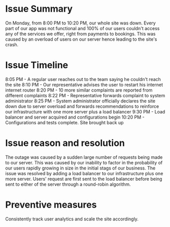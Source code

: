 # Issue Summary
On Monday, from 8:00 PM to 10:20 PM, our whole site was down. Every part of our app was not functional and 100% of our users couldn't access any of the services we offer, right from payments to bookings. This was caused by an overload of users on our server hence leading to the site's crash.

# Issue Timeline
8:05 PM - A regular user reaches out to the team saying he couldn't reach the site
8:10 PM - Our representative advises the user to restart his internet internet router 
8:20 PM - 10 more similar complaints are reported from different complaints
8:22 PM - Representative forwards complaint to system administrator
8:25 PM - System administrator officially declares the site down due to server overload and forwards recommendations to reinforce our infrastructure with one more server plus a load balancer
9:30 PM - Load balancer and server acquired and configurations begin
10:20 PM - Configurations and tests complete. Site brought back up

# Issue reason and resolution
The outage was caused by a sudden large number of requests being made to our server. This was caused by our inability to factor in the probability  of our users rapidly growing in size in the initial stags of our business. The issue was resolved by adding a load balancer to our infrastructure plus one more server. Users' request are first sent to the load balancer before being sent to either of the server through a round-robin algorithm.

# Preventive measures
Consistently track user analytics and scale the site accordingly.  
